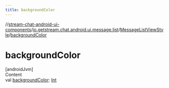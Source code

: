 ```yaml
---
title: backgroundColor
---
```

//[stream-chat-android-ui-components](../../../index.md)/[io.getstream.chat.android.ui.message.list](../index.md)/[MessageListViewStyle](index.md)/[backgroundColor](backgroundColor.md)



# backgroundColor  
[androidJvm]  
Content  
val [backgroundColor](backgroundColor.md): [Int](https://kotlinlang.org/api/latest/jvm/stdlib/kotlin/-int/index.html)  



